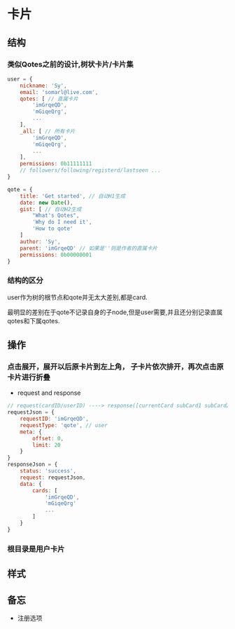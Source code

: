 # 卡片

## 结构

### 类似Qotes之前的设计,树状卡片/卡片集

```javascript
user = {
    nickname: 'Sy',
    email: 'somarl@live.com',
    qotes: [ // 直属卡片
        'imGrqeQD',
        'mGiqeQrg',
        ...
    ],
    _all: [ // 所有卡片
        'imGrqeQD',
        'mGiqeQrg',
        ...
    ],
    permissions: 0b11111111
    // followers/following/registerd/lastseen ...
}
```

```javascript
qote = {
    title: 'Get started', // 自动H1生成
    date: new Date(),
    gist: [ // 自动H2生成
        "What's Qotes",
        'Why do I need it',
        'How to qote'
    ]
    author: 'Sy',
    parent: 'imGrqeQD' // 如果是''则是作者的直属卡片
    permissions: 0b00000001
}
```

### 结构的区分

user作为树的根节点和qote并无太大差别,都是card.

最明显的差别在于qote不记录自身的子node,但是user需要,并且还分别记录直属qotes和下属qotes.

## 操作

### 点击展开，展开以后原卡片到左上角， 子卡片依次排开，再次点击原卡片进行折叠

- request and response

```javascript
// request(cardID/userID) ----> response([currentCard subCard1 subCard2 ...])
requestJson = {
    requestID: 'imGrqeQD',
    requestType: 'qote', // user
    meta: {
        offset: 0,
        limit: 20
    }
}
responseJson = {
    status: 'success',
    request: requestJson,
    data: {
        cards: [
            'imGrqeQD',
            'mGiqeQrg'
            ...
        ]
    }
}
```

### 根目录是用户卡片

## 样式

## 备忘

- 注册选项
